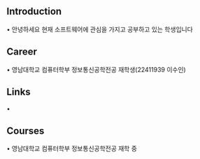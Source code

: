 ## Introduction
• 안녕하세요 현재 소프트웨어에 관심을 가지고 공부하고 있는 학생입니다

## Career
• 영남대학교 컴퓨터학부 정보통신공학전공 재학생(22411939 이수인)

## Links
•

## Courses
• 영남대학교 컴퓨터학부 정보통신공학전공 재학 중

